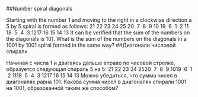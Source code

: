##Number spiral diagonals

Starting with the number 1 and moving to the right in a clockwise direction a 5 by 5 spiral is formed as follows:
21 22 23 24 25
20  7  8  9 10
19  6  1  2 11
18  5  4  3 1217 16 15 14 13
It can be verified that the sum of the numbers on the diagonals is 101.
What is the sum of the numbers on the diagonals in a 1001 by 1001 spiral formed in the same way?
##Диагонали числовой спирали

Начиная с числа 1 и двигаясь дальше вправо по часовой стрелке, образуется следующая спираль 5 на 5:
21 22 23 24 2520  7  8  9 1019  6  1  2 1118  5  4  3 1217 16 15 14 13
Можно убедиться, что сумма чисел в диагоналях равна 101.
Какова сумма чисел в диагоналях спирали 1001 на 1001, образованной таким же способом?
